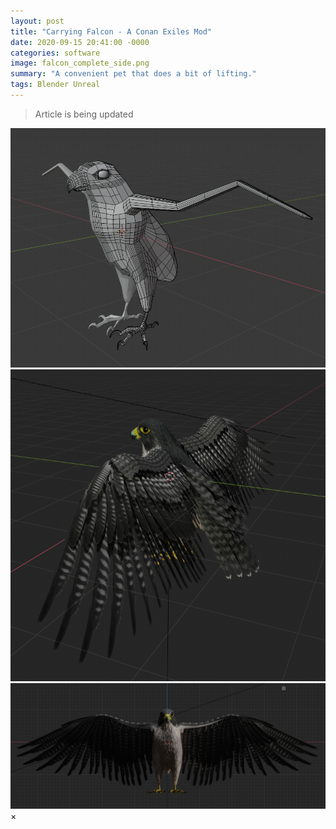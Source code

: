 ```yaml
---
layout: post
title: "Carrying Falcon - A Conan Exiles Mod"
date: 2020-09-15 20:41:00 -0000
categories: software
image: falcon_complete_side.png
summary: "A convenient pet that does a bit of lifting."
tags: Blender Unreal
---
```

> Article is being updated

<img class="myImg" src="/post_images/falcon_simple_mesh.png">

<img class="myImg" src="/post_images/falcon_complete_side.png">

<img class="myImg" src="/post_images/falcon_complete_front.png">



<!-- The Modal -->
<div id="myModal" class="modal">
  <span class="close">&times;</span>
  <img class="modal-content" id="img01">
  <div id="caption"></div>
</div>